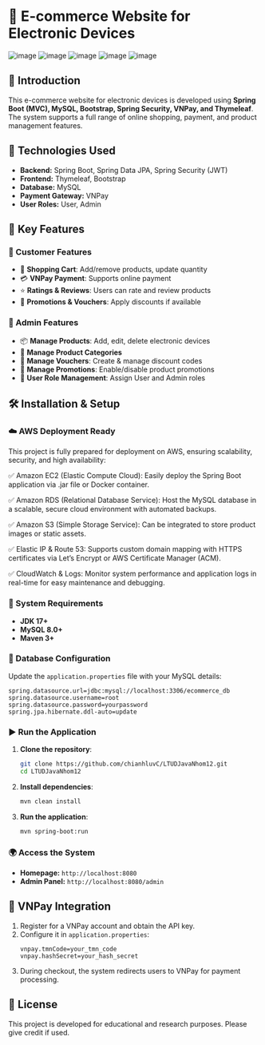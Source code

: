 # 🛒 E-commerce Website for Electronic Devices

![image](https://github.com/user-attachments/assets/d412156b-c58f-46bc-861a-36c560d1b302)
![image](https://github.com/user-attachments/assets/b1d6ee72-f77e-4cef-8614-5dfb1c12ccf1)
![image](https://github.com/user-attachments/assets/f5a1be08-9836-43cc-b049-0240d120fcd2)
![image](https://github.com/user-attachments/assets/b22e7d39-22b8-479d-b12d-3222bd40c1eb)
![image](https://github.com/user-attachments/assets/03ddcd6f-7e46-4f19-8243-0a328636af16)

## 🚀 Introduction
This e-commerce website for electronic devices is developed using **Spring Boot (MVC), MySQL, Bootstrap, Spring Security, VNPay, and Thymeleaf**. 
The system supports a full range of online shopping, payment, and product management features.

## 🌟 Technologies Used
- **Backend:** Spring Boot, Spring Data JPA, Spring Security (JWT)
- **Frontend:** Thymeleaf, Bootstrap
- **Database:** MySQL
- **Payment Gateway:** VNPay
- **User Roles:** User, Admin

## 🎯 Key Features
### 🔹 Customer Features
- 🛒 **Shopping Cart**: Add/remove products, update quantity
- 💳 **VNPay Payment**: Supports online payment
- ⭐ **Ratings & Reviews**: Users can rate and review products
- 🎁 **Promotions & Vouchers**: Apply discounts if available

### 🔹 Admin Features
- 📦 **Manage Products**: Add, edit, delete electronic devices
- 📂 **Manage Product Categories**
- 🔖 **Manage Vouchers**: Create & manage discount codes
- 🎉 **Manage Promotions**: Enable/disable product promotions
- 🔐 **User Role Management**: Assign User and Admin roles

## 🛠️ Installation & Setup

### ☁️ AWS Deployment Ready
This project is fully prepared for deployment on AWS, ensuring scalability, security, and high availability:

✅ Amazon EC2 (Elastic Compute Cloud): Easily deploy the Spring Boot application via .jar file or Docker container.

✅ Amazon RDS (Relational Database Service): Host the MySQL database in a scalable, secure cloud environment with automated backups.

✅ Amazon S3 (Simple Storage Service): Can be integrated to store product images or static assets.

✅ Elastic IP & Route 53: Supports custom domain mapping with HTTPS certificates via Let’s Encrypt or AWS Certificate Manager (ACM).

✅ CloudWatch & Logs: Monitor system performance and application logs in real-time for easy maintenance and debugging.

### 📌 System Requirements
- **JDK 17+**
- **MySQL 8.0+**
- **Maven 3+**

### 🔧 Database Configuration
Update the `application.properties` file with your MySQL details:
```properties
spring.datasource.url=jdbc:mysql://localhost:3306/ecommerce_db
spring.datasource.username=root
spring.datasource.password=yourpassword
spring.jpa.hibernate.ddl-auto=update
```

### ▶️ Run the Application
1. **Clone the repository**:
   ```sh
   git clone https://github.com/chianhluvC/LTUDJavaNhom12.git
   cd LTUDJavaNhom12
   ```
2. **Install dependencies**:
   ```sh
   mvn clean install
   ```
3. **Run the application**:
   ```sh
   mvn spring-boot:run
   ```

### 🌍 Access the System
- **Homepage:** `http://localhost:8080`
- **Admin Panel:** `http://localhost:8080/admin`

## 🔗 VNPay Integration
1. Register for a VNPay account and obtain the API key.
2. Configure it in `application.properties`:
   ```properties
   vnpay.tmnCode=your_tmn_code
   vnpay.hashSecret=your_hash_secret
   ```
3. During checkout, the system redirects users to VNPay for payment processing.

## 📜 License
This project is developed for educational and research purposes. Please give credit if used.


